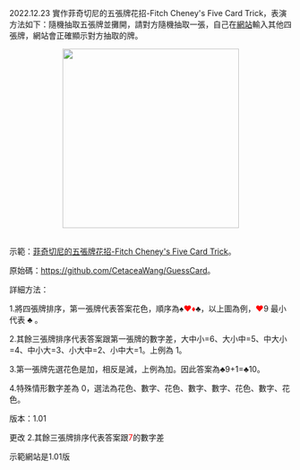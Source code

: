 <p>2022.12.23 實作菲奇切尼的五張牌花招-Fitch Cheney's Five Card Trick，表演方法如下：隨機抽取五張牌並攤開，請對方隨機抽取一張，自己在<a href="https://cingyue.cc/GuessCard/" target="_blank">網站</a>輸入其他四張牌，網站會正確顯示對方抽取的牌。</p><div class="separator" style="clear: both; text-align: center;"><a href="https://blogger.googleusercontent.com/img/b/R29vZ2xl/AVvXsEhEhc4tjaaG0uKa8iH9ZRn97qIdzWHwt1SdN86q_ji67AG3lizXqrMUxxxloJ3rzv-97LrOnNC7DWRQClRciyYcuHh_3J4zYMfmVOS7zye1cdJiRN7spqBvdsJXJi_WAfEn65w5NTn-kBubOkK8Ealf_UxT535nYrm0sBdB2uN3-2e2eJMzLO_zGvEm0A/s882/%E6%93%B7%E5%8F%96.PNG" style="margin-left: 1em; margin-right: 1em;"><img border="0" data-original-height="882" data-original-width="869" height="320" src="https://blogger.googleusercontent.com/img/b/R29vZ2xl/AVvXsEhEhc4tjaaG0uKa8iH9ZRn97qIdzWHwt1SdN86q_ji67AG3lizXqrMUxxxloJ3rzv-97LrOnNC7DWRQClRciyYcuHh_3J4zYMfmVOS7zye1cdJiRN7spqBvdsJXJi_WAfEn65w5NTn-kBubOkK8Ealf_UxT535nYrm0sBdB2uN3-2e2eJMzLO_zGvEm0A/s320/%E6%93%B7%E5%8F%96.PNG" width="315" /></a></div><br /><span><!--more--></span><p></p><p>示範：<a href="https://cingyue.cc/GuessCard" target="_blank">菲奇切尼的五張牌花招-Fitch Cheney's Five Card Trick</a>。</p><p>原始碼：<a href="https://github.com/CetaceaWang/GuessCard">https://github.com/CetaceaWang/GuessCard</a>。</p><p>詳細方法：</p><p>1.將四張牌排序，第一張牌代表答案花色，順序為♠<span style="color: red;">♥♦</span>♣，以上圖為例，<span style="color: red;">♥</span>9 最小代表 ♣ 。</p><p>2.其餘三張牌排序代表答案跟第一張牌的數字差，大中小=6、大小中=5、中大小=4、中小大=3、小大中=2、小中大=1。上例為 1。</p><p>3.第一張牌先選花色是加，相反是減，上例為加。因此答案為♣9+1=♣10。</p><p>4.特殊情形數字差為 0，選法為花色、數字、花色、數字、數字、花色、數字、花色。</p><p>版本：1.01</p><p>更改 2.其餘三張牌排序代表答案跟<span style="color: red;">7</span>的數字差</p><p>示範網站是1.01版</p><p><br /></p><p><br /></p>
